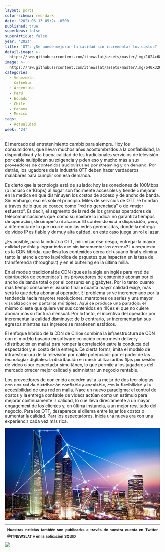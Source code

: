 ```yaml
---
layout: posts
color-schema: red-dark
date: '2023-06-13 05:24 -0500'
published: true
superNews: false
superArticle: false
year: '2023'
title: 'OTT: ¿Se puede mejorar la calidad sin incrementar los costos?'
detail-image: >-
  https://raw.githubusercontent.com/itnewslat/assets/master/img/1024x680/ciudad-conectada-g.jpg
image: >-
  https://raw.githubusercontent.com/itnewslat/assets/master/img/540x320/ciudad-conectada-p.jpg
categories:
  - Venezuela
  - Colombia
  - Argentina
  - Perú
  - Ecuador
  - Chile
  - Panama
  - Mexico
tags:
  - Actualidad
week: '24'
---
```

El mercado del entretenimiento cambió para siempre. Hoy los consumidores, que llevan muchos años acostumbrados a la confiabilidad, la disponibilidad y la buena calidad de los tradicionales servicios de televisión por cable multiplican su exigencia y piden eso y mucho más a sus proveedores de contenidos audiovisuales por streaming y on demand. Por detrás, los jugadores de la industria OTT deben hacer verdaderos malabares para cumplir con esa demanda. 

Es cierto que la tecnología está de su lado: hoy las conexiones de 100Mbps (o incluso de 1Gbps) al hogar son fácilmente accesibles y tiende a mejorar en la medida en que disminuyen los costos de acceso y de ancho de banda. Sin embargo, eso es solo el principio. Miles de servicios de OTT se brindan a través de lo que se conoce como “red no gerenciada” o de «mejor esfuerzo”. Es decir, el segmento de la red de los grandes operadores de telecomunicaciones que, como su nombre lo indica, no garantiza tiempos de operación, desempeño ni alcance. El contenido está a disposición, pero, a diferencia de lo que ocurre con las redes gerenciadas, donde la entrega de video IP es fiable y de muy alta calidad, en este caso juega un rol el azar.

¿Es posible, para la industria OTT, minimizar ese riesgo, entregar la mayor calidad posible y lograr todo eso sin incrementar los costos? La respuesta es la CDN híbrida, que lleva los contenidos cerca del usuario final y elimina tanto la latencia como la pérdida de paquetes que impactan en la tasa de transferencia (throughput) y en el buffering en la última milla. 

En el modelo tradicional de CDN (que es la sigla en inglés para «red de distribución de contenidos”) los proveedores de contenido abonan por el ancho de banda total o por el consumo en gigabytes. Por lo tanto, cuanto más tiempo consume el usuario final o cuanta mayor calidad exige, más será lo que deba abonar al operador. El problema se ve incrementado por la tendencia hacia mayores resoluciones, maratones de series y una mayor visualización en pantallas múltiples. Aquí se produce una paradoja: el mismo cliente que quiere ver sus contenidos en 4K es el que no quiere abonar más su factura mensual. Por lo tanto, el incentivo del operador por incrementar la calidad disminuye: de lo contrario, se incrementarían sus egresos mientras sus ingresos se mantienen estáticos.

El enfoque híbrido de la CDN de Cirion combina la infraestructura de CDN con el modelo basado en software conocido como mesh delivery (distribución en malla) para romper la correlación entre la conducta del espectador y el costo de la entrega. De cierta forma, imita el modelo de infraestructura de la televisión por cable potenciado por el poder de las tecnologías digitales: la distribución en mesh utiliza tarifas fijas por sesión de video o por espectador simultáneo, lo que permite a los jugadores del mercado ofrecer mejor calidad y administrar un negocio rentable. 

Los proveedores de contenido acceden así a la mejor de dos tecnologías con una red de distribución confiable y escalable, con la flexibilidad y la accesibilidad de una red en malla. Nace un nuevo paradigma: el control de costos y la entrega confiable de videos actúan como un estímulo para mejorar continuamente la calidad, lo que lleva directamente a un mayor engagement de los clientes y, en última instancia, a un mejor resultado del negocio. Para los OTT, desaparece el dilema entre bajar los costos o aumentar la calidad. Para los espectadores, inicia una nueva era con una experiencia cada vez más rica.

![](https://raw.githubusercontent.com/itnewslat/assets/master/img/540x320/ciudad-conectada-p.jpg)

<table style="height: 42px;" width="569">
<tbody>
<tr>
<td style="text-align: justify;"><sub><strong>Nuestras noticias también son publicadas a través de nuestra cuenta en Twitter <a href="https://twitter.com/itnewslat?lang=es">@ITNEWSLAT</a> y en la aplicación <a href="https://squidapp.co/en/">SQUID</a></strong></sub></td>
</tr>
</tbody>
</table>
<img src="https://tracker.metricool.com/c3po.jpg?hash=56f88a41e39ab42c063cc51676587a04"/>